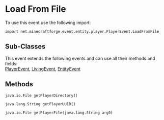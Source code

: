 # Load From File

To use this event use the following import:
```groovy:no-line-numbers
import net.minecraftforge.event.entity.player.PlayerEvent.LoadFromFile
```

## Sub-Classes
This event extends the following events and can use all their methods and fields: <br>
[PlayerEvent](../player_event/index.md), [LivingEvent](../living_event/index.md), [EntityEvent](../entity_event/index.md)

## Methods
```groovy:no-line-numbers
java.io.File getPlayerDirectory()
```

```groovy:no-line-numbers
java.lang.String getPlayerUUID()
```

```groovy:no-line-numbers
java.io.File getPlayerFile(java.lang.String arg0)
```
